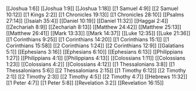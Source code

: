[[Joshua 1:6]]
[[Joshua 1:9]]
[[Joshua 1:18]]
[[1 Samuel 4:9]]
[[2 Samuel 10:12]]
[[1 Kings 2:2]]
[[1 Chronicles 19:13]]
[[1 Chronicles 28:10]]
[[Psalms 27:14]]
[[Isaiah 35:4]]
[[Daniel 10:19]]
[[Daniel 11:32]]
[[Haggai 2:4]]
[[Zechariah 8:9]]
[[Zechariah 8:13]]
[[Matthew 24:42]]
[[Matthew 25:13]]
[[Matthew 26:41]]
[[Mark 13:33]]
[[Mark 14:37]]
[[Luke 12:35]]
[[Luke 21:36]]
[[1 Corinthians 9:25]]
[[1 Corinthians 14:20]]
[[1 Corinthians 15:1]]
[[1 Corinthians 15:58]]
[[2 Corinthians 1:24]]
[[2 Corinthians 12:9]]
[[Galatians 5:1]]
[[Ephesians 3:16]]
[[Ephesians 6:10]]
[[Ephesians 6:13]]
[[Philippians 1:27]]
[[Philippians 4:1]]
[[Philippians 4:13]]
[[Colossians 1:11]]
[[Colossians 1:23]]
[[Colossians 4:2]]
[[Colossians 4:12]]
[[1 Thessalonians 3:8]]
[[1 Thessalonians 5:6]]
[[2 Thessalonians 2:15]]
[[1 Timothy 6:12]]
[[2 Timothy 2:1]]
[[2 Timothy 2:3]]
[[2 Timothy 4:5]]
[[2 Timothy 4:7]]
[[Hebrews 11:32]]
[[1 Peter 4:7]]
[[1 Peter 5:8]]
[[Revelation 3:2]]
[[Revelation 16:15]]
